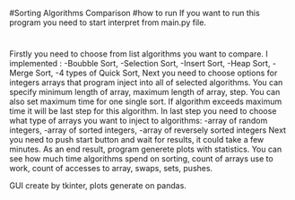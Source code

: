#Sorting Algorithms Comparison
#how to run
If you want to run this program you need to start interpret from main.py file.
#
Firstly you need to choose from list algorithms you want to compare.
I implemented :
-Boubble Sort,
-Selection Sort,
-Insert Sort,
-Heap Sort,
-Merge Sort,
-4 types of Quick Sort,
Next you need to choose options for integers arrays that program inject into all of selected algorithms.
You can specify minimum length of array, maximum length of array, step. You can also set maximum time for one single sort. If algorithm exceeds maximum time it will be last step for this algorithm.
In last step you need to choose what type of arrays you want to inject to algorithms:
-array of random integers,
-array of sorted integers,
-array of reversely sorted integers
Next you need to push start button and wait for results, it could take a few minutes.
As an end result, program generete plots with statistics.
You can see how much time algorithms spend on sorting, count of arrays use to work, count of accesses to array, swaps, sets, pushes.

GUI create by tkinter, plots generate on pandas.
